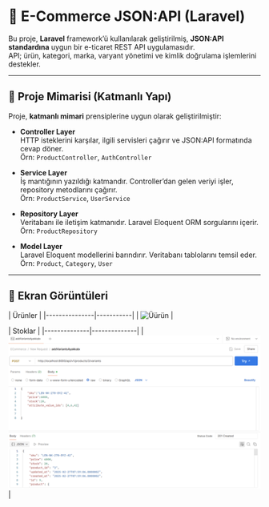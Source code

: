 # 🛒 E-Commerce JSON:API (Laravel)

Bu proje, **Laravel** framework’ü kullanılarak geliştirilmiş, **JSON:API standardına** uygun bir e-ticaret REST API uygulamasıdır.  
API; ürün, kategori, marka, varyant yönetimi ve kimlik doğrulama işlemlerini destekler.  

---

## 📂 Proje Mimarisi (Katmanlı Yapı)

Proje, **katmanlı mimari** prensiplerine uygun olarak geliştirilmiştir:

- **Controller Layer**  
  HTTP isteklerini karşılar, ilgili servisleri çağırır ve JSON:API formatında cevap döner.  
  Örn: `ProductController`, `AuthController`

- **Service Layer**  
  İş mantığının yazıldığı katmandır. Controller’dan gelen veriyi işler, repository metodlarını çağırır.  
  Örn: `ProductService`, `UserService`

- **Repository Layer**  
  Veritabanı ile iletişim katmanıdır. Laravel Eloquent ORM sorgularını içerir.  
  Örn: `ProductRepository`

- **Model Layer**  
  Laravel Eloquent modellerini barındırır. Veritabanı tablolarını temsil eder.  
  Örn: `Product`, `Category`, `User`

---



## 📸 Ekran Görüntüleri

| Ürünler |
|---------------|-----------|
| ![Üürün](ürün.png) |

| Stoklar |
|--------------|--------------|
| ![Stok Versiyonları](version.png) | 
